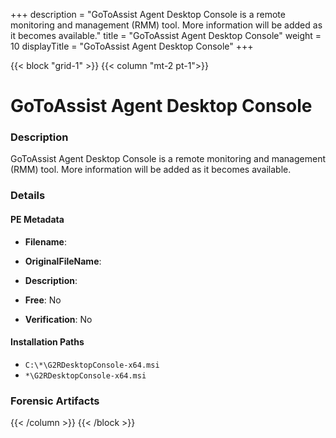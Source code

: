 +++
description = "GoToAssist Agent Desktop Console is a remote monitoring and management (RMM) tool. More information will be added as it becomes available."
title = "GoToAssist Agent Desktop Console"
weight = 10
displayTitle = "GoToAssist Agent Desktop Console"
+++


{{< block "grid-1" >}}
{{< column "mt-2 pt-1">}}

# GoToAssist Agent Desktop Console


### Description

GoToAssist Agent Desktop Console is a remote monitoring and management (RMM) tool. More information will be added as it becomes available.




### Details


#### PE Metadata
- **Filename**: 
- **OriginalFileName**: 
- **Description**: 


- **Free**: No

- **Verification**: No




#### Installation Paths
- `C:\*\G2RDesktopConsole-x64.msi`
- `*\G2RDesktopConsole-x64.msi`

### Forensic Artifacts










{{< /column >}}
{{< /block >}}
